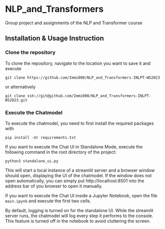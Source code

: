 # NLP_and_Transformers
Group project and assignments of the NLP and Transformer course

## Installation & Usage Instruction

### Clone the repository

To clone the repository, navigate to the location you want to save it and execute

```
git clone https://github.com/Immi000/NLP_and_Transformers-INLPT-WS2023
```
or alternatively
```
git clone ssh://git@github.com/Immi000/NLP_and_Transformers-INLPT-WS2023.git
```

### Execute the Chatmodel

To execute the chatmodel, you need to first install the required packages with

```
pip install -Ur requirements.txt
```


If you want to execute the Chat UI in Standalone Mode, execute the following command in the root directory of the project:

```
python3 standalone_ui.py
```
This will start a local instance of a streamlit server and a browser window should open, displaying the UI of the chatmodel. If the window does not open automatically, you can simply put http://localhost:8501 into the address bar of you browser to open it manually.

If you want to execute the Chat UI inside a Jupyter Notebook, open the file ```main.ipynb``` and execute the first two cells.

By default, logging is turned on for the standalone UI. While the streamlit server runs, the chatmodel will log every step it performs to the console. This feature is turned off in the notebook to avoid cluttering the screen.
